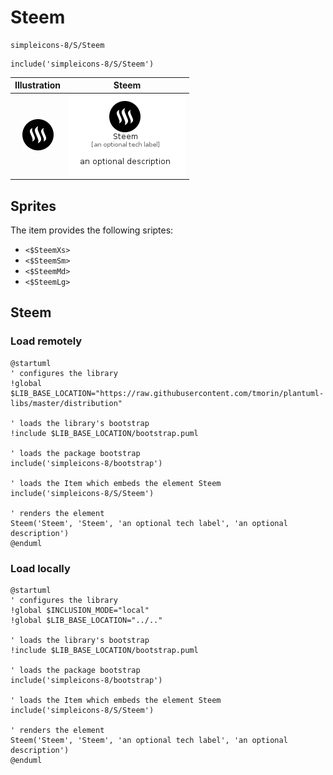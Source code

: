 # Steem


```text
simpleicons-8/S/Steem
```

```text
include('simpleicons-8/S/Steem')
```



| Illustration | Steem |
| :---: | :---: |
| ![illustration for Illustration](../../simpleicons-8/S/Steem.png) | ![illustration for Steem](../../simpleicons-8/S/Steem.Local.png) |



## Sprites
The item provides the following sriptes:

- `<$SteemXs>`
- `<$SteemSm>`
- `<$SteemMd>`
- `<$SteemLg>`





## Steem

### Load remotely
```plantuml
@startuml
' configures the library
!global $LIB_BASE_LOCATION="https://raw.githubusercontent.com/tmorin/plantuml-libs/master/distribution"

' loads the library's bootstrap
!include $LIB_BASE_LOCATION/bootstrap.puml

' loads the package bootstrap
include('simpleicons-8/bootstrap')

' loads the Item which embeds the element Steem
include('simpleicons-8/S/Steem')

' renders the element
Steem('Steem', 'Steem', 'an optional tech label', 'an optional description')
@enduml
```

### Load locally
```plantuml
@startuml
' configures the library
!global $INCLUSION_MODE="local"
!global $LIB_BASE_LOCATION="../.."

' loads the library's bootstrap
!include $LIB_BASE_LOCATION/bootstrap.puml

' loads the package bootstrap
include('simpleicons-8/bootstrap')

' loads the Item which embeds the element Steem
include('simpleicons-8/S/Steem')

' renders the element
Steem('Steem', 'Steem', 'an optional tech label', 'an optional description')
@enduml
```

